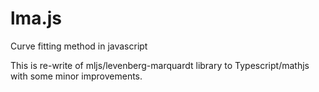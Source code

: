 # lma.js
Curve fitting method in javascript

This is re-write of mljs/levenberg-marquardt library to Typescript/mathjs with some minor improvements.